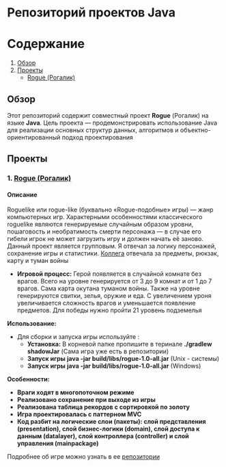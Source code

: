 # Репозиторий проектов Java

# Содержание

1. [Обзор](#обзор)
2. [Проекты](#проекты)
   - [Rogue (Рогалик)](#1-rogue-рогалик)

## Обзор

Этот репозиторий содержит совместный проект **Rogue** (Рогалик) на языке **Java**. Цель проекта — продемонстрировать использование Java для реализации основных структур данных, алгоритмов и объектно-ориентированный подход проектирования

## Проекты

### 1. [Rogue (Рогалик)](https://github.com/IvanVito/Java/tree/main/rogue)

#### Описание

Roguelike или rogue-like (буквально «Rogue-подобные» игры) — жанр компьютерных игр. Характерными особенностями классического roguelike являются генерируемые случайным образом уровни, пошаговость и необратимость смерти персонажа — в случае его гибели игрок не может загрузить игру и должен начать её заново. Данный проект является групповым. Я отвечал за логику персонажей, сохранение игры и статистики. [Коллега](https://github.com/Shyrasya)  отвечала за предметы, рюкзак, карту и туман войны

- **Игровой процесс:** Герой появляется в случайной комнате без врагов. Всего на уровне генерируется от 3 до 9 комнат и от 1 до 7 врагов. Сама карта окутана туманом войны. Также на уровне генерируются свитки, зелья, оружие и еда. С увеличением уроня увеличивается сложность врагов и уменьшается появление предметов. Для победы нужно пройти 21 уровень подземелья 

**Использование:**
- Для сборки и запуска игры используйте :
  - **Установка:** В корневой папке пропишите в теринале **./gradlew shadowJar** (Сама игра уже есть в репозитории)
  - **Запуск игры** **java -jar build/libs/rogue-1.0-all.jar** (Unix - системы)
  - **Запуск игры** **java -jar build/libs/rogue-1.0-all.jar** (Windows)

**Особенности:**
- **Враги ходят в многопоточном режиме**
- **Реализовано сохранение при выходе из игры**
- **Реализована таблица рекордов с сортировкой по золоту**
- **Игра проектировалась с паттерном MVC**
- **Код разбит на логические слои (пакеты): cлой представления (presentation), cлой бизнес-логики (domain), cлой доступа к данным (datalayer), слой контроллера (controller) и слой управления (mainpackage)**

Подробнее об игре можно узнать в ее [репозитории](https://github.com/IvanVito/Java/tree/main/rogue)

